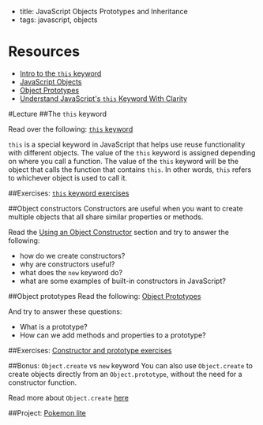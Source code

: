 - title: JavaScript Objects Prototypes and Inheritance 
- tags: javascript, objects

# Resources
- [Intro to the `this` keyword](https://repl.it/Cjet/8)
- [JavaScript Objects](http://www.w3schools.com/js/js_object_definition.asp)
- [Object Prototypes](http://www.w3schools.com/js/js_object_prototypes.asp)
- [Understand JavaScript's `this` Keyword With Clarity](http://javascriptissexy.com/understand-javascripts-this-with-clarity-and-master-it/)

#Lecture
##The `this` keyword

Read over the following: [`this` keyword](https://repl.it/Cjet/8)

`this` is a special keyword in JavaScript that helps use reuse functionality with different objects. The value of the `this` keyword is assigned depending on where you call a function. The value of the `this` keyword will be the object that calls the function that contains `this`. In other words, `this` refers to whichever object is used to call it.


##Exercises: [`this` keyword exercises](this-keyword-exercises.md)

##Object constructors
Constructors are useful when you want to create multiple objects that all share similar properties or methods. 

Read the [Using an Object Constructor](http://www.w3schools.com/js/js_object_definition.asp) section and try to answer the following: 

- how do we create constructors?
- why are constructors useful?
- what does the `new` keyword do?
- what are some examples of built-in constructors in JavaScript?

##Object prototypes
Read the following: [Object Prototypes](http://www.w3schools.com/js/js_object_prototypes.asp)

And try to answer these questions:
- What is a prototype?
- How can we add methods and properties to a prototype?

##Exercises: [Constructor and prototype exercises](constructor-and-prototype-exercises.md)

##Bonus: `Object.create` vs `new` keyword
You can also use `Object.create` to create objects directly from an `Object.prototype`, without the need for a constructor function. 

Read more about `Object.create` [here](https://developer.mozilla.org/en-US/docs/Web/JavaScript/Reference/Global_Objects/Object/create)

##Project: [Pokemon lite](pokemon-lite.md)